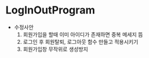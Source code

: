 # LogInOutProgram

- 수정사안
  1. 회원가입을 할때 이미 아이디가 존재하면 중복 메세지 뜸
  2. 로그인 후 회원탈퇴, 로그아웃 함수 만들고 적용시키기  
  3. 회원가입창 무작위로 생성방지
